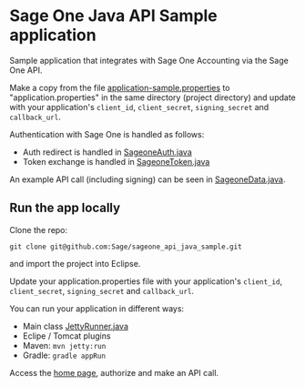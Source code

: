 # Sage One Java API Sample application

Sample application that integrates with Sage One Accounting via the Sage One API.

Make a copy from the file [application-sample.properties](/src/main/resources/application-sample.properties) to "application.properties" in the 
same directory (project directory) and update with your application's `client_id`, `client_secret`, `signing_secret` and `callback_url`.

Authentication with Sage One is handled as follows:

* Auth redirect is handled in [SageoneAuth.java](src/org/sage_one_sample/sageone/SageoneAuth.java)
* Token exchange is handled in [SageoneToken.java](src/org/sage_one_sample/sageone/SageoneToken.java)

An example API call (including signing) can be seen in [SageoneData.java](src/org/sage_one_sample/sageone/SageoneData.java).

## Run the app locally

Clone the repo:

`git clone git@github.com:Sage/sageone_api_java_sample.git`

and import the project into Eclipse.

Update your application.properties file with your application's `client_id`, `client_secret`, `signing_secret` and `callback_url`.

You can run your application in different ways:
* Main class [JettyRunner.java](src/test/java/org/sage_one_sample/sageone/JettyRunner.java)
* Eclipe / Tomcat plugins
* Maven: `mvn jetty:run`
* Gradle: `gradle appRun`

Access the [home page](http://localhost:8080/SageOneSampleApp), authorize and make an API call.


